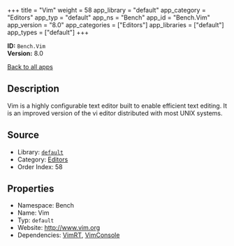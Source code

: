 ﻿+++
title = "Vim"
weight = 58
app_library = "default"
app_category = "Editors"
app_typ = "default"
app_ns = "Bench"
app_id = "Bench.Vim"
app_version = "8.0"
app_categories = ["Editors"]
app_libraries = ["default"]
app_types = ["default"]
+++

**ID:** `Bench.Vim`  
**Version:** 8.0  
<!--more-->

[Back to all apps](/apps/)

## Description
Vim is a highly configurable text editor built to enable efficient text editing.
It is an improved version of the vi editor distributed with most UNIX systems.

## Source

* Library: [`default`](/app_libraries/default)
* Category: [Editors](/app_categories/editors)
* Order Index: 58

## Properties

* Namespace: Bench
* Name: Vim
* Typ: `default`
* Website: <http://www.vim.org>
* Dependencies: [VimRT](/apps/Bench.VimRT), [VimConsole](/apps/Bench.VimConsole)

